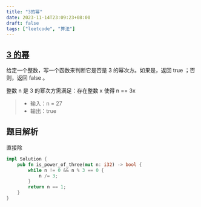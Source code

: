 ```yaml
---
title: "3的幂"
date: 2023-11-14T23:09:23+08:00
draft: false
tags: ["leetcode", "算法"]
---
```


## [3 的幂](https://leetcode.cn/problems/power-of-three/)


给定一个整数，写一个函数来判断它是否是 3 的幂次方。如果是，返回 true ；否则，返回 false 。

整数 n 是 3 的幂次方需满足：存在整数 x 使得 n == 3x

>- 输入：n = 27
>- 输出：true

## 题目解析

直接除
```rust
impl Solution {
    pub fn is_power_of_three(mut n: i32) -> bool {
        while n != 0 && n % 3 == 0 {
            n /= 3;
        }
        return n == 1;
    }
}
```

